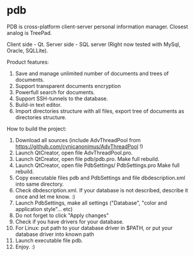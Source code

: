 pdb
===
PDB is  cross-platform client-server personal information manager. 
Closest analog is TreePad.

Client side - Qt.
Server side - SQL server (Right now tested with MySql, Oracle, SQLLite).

Product features: 

1. Save and manage unlimited number of documents and trees of documents. 
2. Support transparent documents encryption
3. Powerfull search for documents. 
4. Support SSH-tunnels to the database. 
5. Build-in text editor. 
6. Import directories structure with all files, export tree of documents as directories structure. 


How to build the project: 

1. Download all sources (include AdvThreadPool from https://github.com/cynicanonimus/AdvThreadPool !)
2. Launch QtCreator, open file AdvThreadPool.pro. 
3. Launch QtCreator, open file pdb/pdb.pro. Make full rebuild. 
4. Launch QtCreator, open file PdbSettings/ PdbSettings.pro Make full rebuild. 
5. Copy executable files pdb and PdbSettings and file dbdescription.xml into same directory. 
6. Check  dbdescription.xml. If your database is not described, describe it once and let me know. :) 
7. Launch  PdbSettings, make all settings ("Database", "color and application style"... etc)
8. Do not forget to click "Apply changes"
9. Check if you have drivers for your database. 
10. For Linux: put path to your database driver in $PATH, or put your database driver into known path 
11. Launch executable file pdb. 
12. Enjoy. :)
